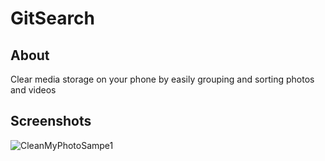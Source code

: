 # GitSearch
## About
Clear media storage on your phone by easily grouping and sorting photos and videos
## Screenshots
![CleanMyPhotoSampe1](https://user-images.githubusercontent.com/32893375/119788852-2e5e9d80-bedb-11eb-9eaa-5559d219aaca.png)
